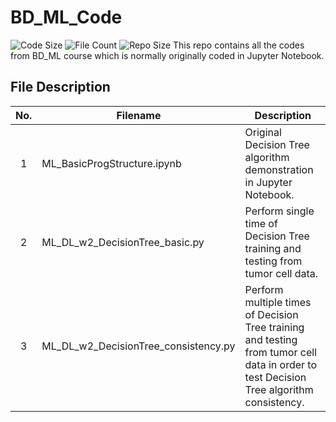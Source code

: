 # BD_ML_Code

![Code Size](https://img.shields.io/github/languages/code-size/belongtothenight/BD_ML_Code) ![File Count](https://img.shields.io/github/directory-file-count/belongtothenight/BD_ML_Code/src) ![Repo Size](https://img.shields.io/github/repo-size/belongtothenight/BD_ML_Code)
This repo contains all the codes from BD_ML course which is normally originally coded in Jupyter Notebook.

## File Description

| No. | Filename                             | Description                                                                                                                             |
| :-: | ------------------------------------ | --------------------------------------------------------------------------------------------------------------------------------------- |
|  1  | ML_BasicProgStructure.ipynb          | Original Decision Tree algorithm demonstration in Jupyter Notebook.                                                                     |
|  2  | ML_DL_w2_DecisionTree_basic.py       | Perform single time of Decision Tree training and testing from tumor cell data.                                                         |
|  3  | ML_DL_w2_DecisionTree_consistency.py | Perform multiple times of Decision Tree training and testing from tumor cell data in order to test Decision Tree algorithm consistency. |
